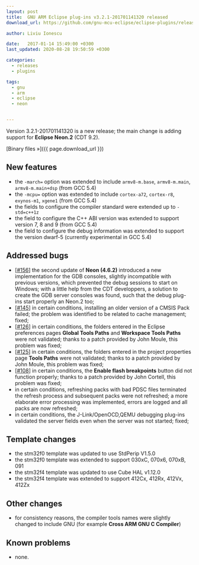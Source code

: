 ```yaml
---
layout: post
title:  GNU ARM Eclipse plug-ins v3.2.1-201701141320 released
download_url: https://github.com/gnu-mcu-eclipse/eclipse-plugins/releases/tag/v3.2.1-201701141320

author: Liviu Ionescu

date:   2017-01-14 15:49:00 +0300
last_updated: 2020-08-28 19:50:59 +0300

categories:
  - releases
  - plugins

tags:
  - gnu
  - arm
  - eclipse
  - neon


---
```


Version 3.2.1-201701141320 is a new release; the main change is adding support for **Eclipse Neon.2** (CDT 9.2).

[Binary files »]({{ page.download_url }})

## New features

- the `-march=` option was extended to include `armv8-m.base`, `armv8-m.main`, `armv8-m.main+dsp` (from GCC 5.4)
- the `-mcpu=` option was extended to include `cortex-a72`, `cortex-r8`, `exynos-m1`, `xgene1` (from GCC 5.4)
- the fields to configure the compiler standard were extended up to `-std=c++1z`
- the field to configure the C++ ABI version was extended to support version 7, 8 and 9 (from GCC 5.4)
- the field to configure the debug information was extended to support the  version dwarf-5 (currently experimental in GCC 5.4)

## Addressed bugs

- [[#156](https://github.com/gnu-mcu-eclipse/eclipse-plugins/issues/156)] the second update of **Neon (4.6.2)** introduced a new implementation for the GDB consoles, slightly incompatible with previous versions, which prevented the debug sessions to start on Windows; with a little help from the CDT developpers, a solution to create the GDB server consoles was found, such that the debug plug-ins start properly an Neon.2 too;
- [[#145](https://github.com/gnu-mcu-eclipse/eclipse-plugins/issues/145)] in certain conditions, installing an older version of a CMSIS Pack failed; the problem was identified to be related to cache management; fixed;
- [[#126](https://github.com/gnu-mcu-eclipse/eclipse-plugins/issues/126)] in certain conditions, the folders entered in the Eclipse preferences pages **Global Tools Paths** and **Workspace Tools Paths** were not validated; thanks to a patch provided by John Moule, this problem was fixed;
- [[#125](https://github.com/gnu-mcu-eclipse/eclipse-plugins/issues/125)] in certain conditions, the folders entered in the project properties page **Tools Paths** were not validated; thanks to a patch provided by John Moule, this problem was fixed;
- [[#108](https://github.com/gnu-mcu-eclipse/eclipse-plugins/issues/108)] in certain conditions, the **Enable flash breakpoints** button did not function properly; thanks to a patch provided by John Cortell, this problem was fixed;
- in certain conditions, refreshing packs with bad PDSC files terminated the refresh process and subsequent packs were not refreshed; a more elaborate error processing was implemented, errors are logged and all packs are now refreshed;
- in certain conditions, the J-Link/OpenOCD,QEMU debugging plug-ins  validated the server fields even when the server was not started; fixed;

## Template changes

- the stm32f0 template was updated to use StdPerip V1.5.0
- the stm32f0 template was extended to support 030xC, 070x6, 070xB, 091
- the stm32f4 template was updated to use Cube HAL v1.12.0
- the stm32f4 template was extended to support 412Cx, 412Rx, 412Vx, 412Zx

## Other changes

- for consistency reasons, the compiler tools names were slightly changed to include GNU (for example **Cross ARM GNU C Compiler**)

## Known problems

- none.
